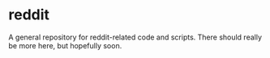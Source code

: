 reddit
======

A general repository for reddit-related code and scripts. There should
really be more here, but hopefully soon.
